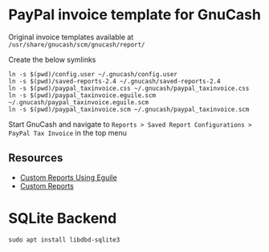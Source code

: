 # PayPal invoice template for GnuCash

Original invoice templates available at ```/usr/share/gnucash/scm/gnucash/report/```

Create the below symlinks

```
ln -s $(pwd)/config.user ~/.gnucash/config.user
ln -s $(pwd)/saved-reports-2.4 ~/.gnucash/saved-reports-2.4
ln -s $(pwd)/paypal_taxinvoice.css ~/.gnucash/paypal_taxinvoice.css
ln -s $(pwd)/paypal_taxinvoice.eguile.scm ~/.gnucash/paypal_taxinvoice.eguile.scm
ln -s $(pwd)/paypal_taxinvoice.scm ~/.gnucash/paypal_taxinvoice.scm
```

Start GnuCash and navigate to ```Reports > Saved Report Configurations > PayPal Tax Invoice``` in the top menu

## Resources

* [Custom Reports Using Eguile](https://wiki.gnucash.org/wiki/Custom_Reports_Using_Eguile)
* [Custom Reports](https://wiki.gnucash.org/wiki/Custom_Reports)

# SQLite Backend

```
sudo apt install libdbd-sqlite3
```
